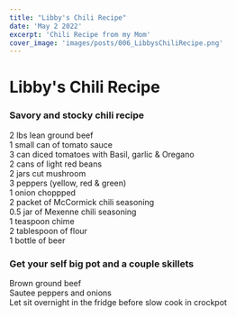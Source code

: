 ```yaml
---
title: "Libby's Chili Recipe"
date: 'May 2 2022'
excerpt: 'Chili Recipe from my Mom'
cover_image: 'images/posts/006_LibbysChiliRecipe.png'
---
```


# Libby's Chili Recipe

### Savory and stocky chili recipe


 2 lbs lean ground beef  
 1 small can of tomato sauce  
 3 can diced tomatoes with Basil, garlic & Oregano  
 2 cans of light red beans  
 2 jars cut mushroom  
 3 peppers (yellow, red & green)  
 1 onion choppped  
 2 packet of McCormick chili seasoning  
 0.5 jar of Mexenne chili seasoning  
 1 teaspoon chime  
 2 tablespoon of flour  
 1 bottle of beer  

### Get your self big pot and a couple skillets


 Brown ground beef  
 Sautee peppers and onions  
 Let sit overnight in the fridge before slow cook in crockpot  

